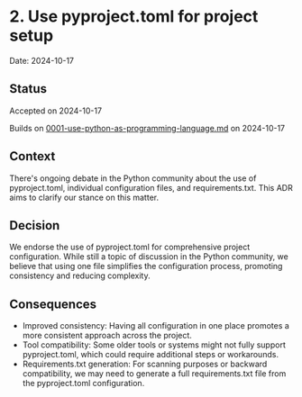 # 2. Use pyproject.toml for project setup

Date: 2024-10-17

## Status
 
Accepted on 2024-10-17

Builds on [0001-use-python-as-programming-language.md](0001-use-python-as-programming-language.md) on 2024-10-17

## Context

There's ongoing debate in the Python community about the use of pyproject.toml, individual configuration files, and requirements.txt. This ADR aims to clarify our stance on this matter.

## Decision

We endorse the use of pyproject.toml for comprehensive project configuration. While still a topic of discussion in the Python community, we believe that using one file simplifies the configuration process, promoting consistency and reducing complexity.

## Consequences

- Improved consistency: Having all configuration in one place promotes a more consistent approach across the project.
- Tool compatibility: Some older tools or systems might not fully support pyproject.toml, which could require additional steps or workarounds.
- Requirements.txt generation: For scanning purposes or backward compatibility, we may need to generate a full requirements.txt file from the pyproject.toml configuration.
